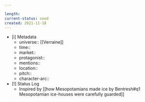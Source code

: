```yaml
---

length:
current-status: seed
created: 2021-11-18
---
```


- [i] Metadata
	- universe:: [[Verraine]]
	- time::
	- market::
	- protagonist::
	- mentions::
	- location::
	- pitch:: 
	- character-arc::
- [!] Status Log
	- Inspired by [[how Mesopotamians made ice by Bentresh#q1 Mesopotamian ice-houses were carefully guarded]]